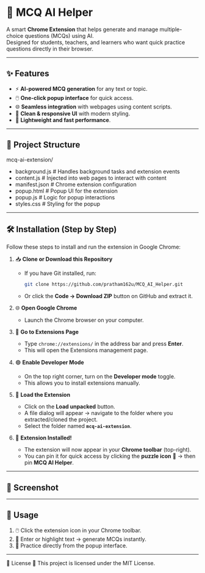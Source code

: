 # 🤖 MCQ AI Helper

A smart **Chrome Extension** that helps generate and manage multiple-choice questions (MCQs) using AI.  
Designed for students, teachers, and learners who want quick practice questions directly in their browser.  

---

## ✨ Features
- ⚡ **AI-powered MCQ generation** for any text or topic.  
- 🖱️ **One-click popup interface** for quick access.  
- 🌐 **Seamless integration** with webpages using content scripts.  
- 🎨 **Clean & responsive UI** with modern styling.  
- 🚀 **Lightweight and fast performance**.  

---

## 📂 Project Structure

mcq-ai-extension/
- background.js  # Handles background tasks and extension events
- content.js     # Injected into web pages to interact with content
- manifest.json  # Chrome extension configuration
- popup.html     # Popup UI for the extension
- popup.js       # Logic for popup interactions
- styles.css     # Styling for the popup


---

## 🛠️ Installation (Step by Step)

Follow these steps to install and run the extension in Google Chrome:

1. 📥 **Clone or Download this Repository**  
   - If you have Git installed, run:  
     ```bash
     git clone https://github.com/pratham162u/MCQ_AI_Helper.git
     ```  
   - Or click the **Code → Download ZIP** button on GitHub and extract it.

2. 🌐 **Open Google Chrome**  
   - Launch the Chrome browser on your computer.

3. 🔧 **Go to Extensions Page**  
   - Type `chrome://extensions/` in the address bar and press **Enter**.  
   - This will open the Extensions management page.

4. 🟢 **Enable Developer Mode**  
   - On the top right corner, turn on the **Developer mode** toggle.  
   - This allows you to install extensions manually.

5. 📂 **Load the Extension**  
   - Click on the **Load unpacked** button.  
   - A file dialog will appear → navigate to the folder where you extracted/cloned the project.  
   - Select the folder named **`mcq-ai-extension`**.

6. 🎉 **Extension Installed!**  
   - The extension will now appear in your **Chrome toolbar** (top-right).  
   - You can pin it for quick access by clicking the **puzzle icon** 🧩 → then pin **MCQ AI Helper**.

---

## 📸 Screenshot


---

## 📖 Usage

1. 🖱️ Click the extension icon in your Chrome toolbar.  
2. 🤖 Enter or highlight text → generate MCQs instantly.  
3. 📑 Practice directly from the popup interface.  


---

📜 License
📝 This project is licensed under the MIT License.
